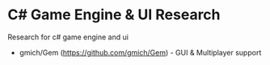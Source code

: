 # C# Game Engine & UI Research
Research for c# game engine and ui

* gmich/Gem (https://github.com/gmich/Gem) - GUI & Multiplayer support
